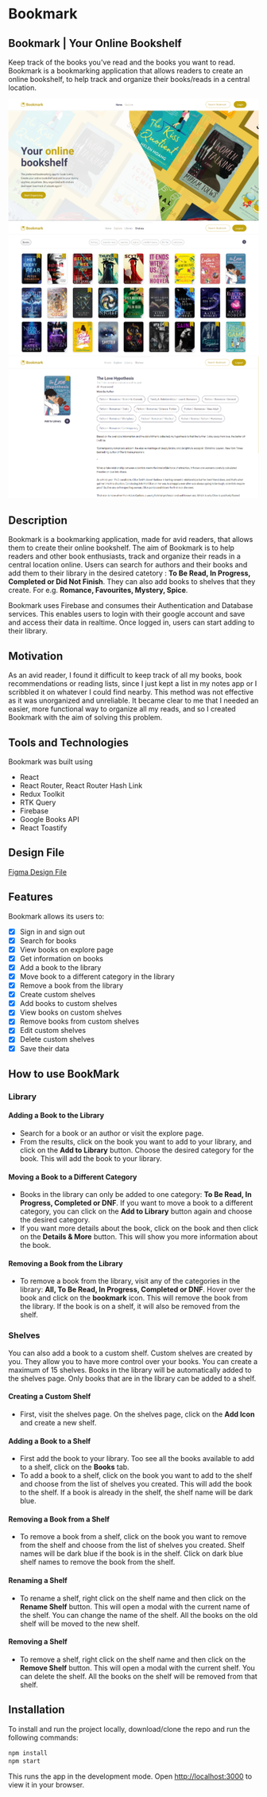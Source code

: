 # Bookmark

## Bookmark | Your Online Bookshelf

Keep track of the books you've read and the books you want to read.
Bookmark is a bookmarking application that allows readers to create an online bookshelf, to help track and organize their books/reads in a central location.

![Screenshot of the home page](/src/images/home_screenshot.png)
![Screenshot of the shelves page](/src/images/shelf_screenshot.png)
![Screenshot of the book details page](/src/images/details_screenshot.png)

## Description

Bookmark is a bookmarking application, made for avid readers, that allows them to create their online bookshelf. The aim of Bookmark is to help readers and other book enthusiasts, track and organize their reads in a central location online. Users can search for authors and their books and add them to their library in the desired catetory : **To Be Read, In Progress, Completed or Did Not Finish**. They can also add books to shelves that they create. For e.g. **Romance, Favourites, Mystery, Spice**.

Bookmark uses Firebase and consumes their Authentication and Database services. This enables users to login with their google account and save and access their data in realtime. Once logged in, users can start adding to their library.

## Motivation

As an avid reader, I found it difficult to keep track of all my books, book recommendations or reading lists, since I just kept a list in my notes app or I scribbled it on whatever I could find nearby. This method was not effective as it was unorganized and unreliable. It became clear to me that I needed an easier, more functional way to organize all my reads, and so I created Bookmark with the aim of solving this problem.

## Tools and Technologies

Bookmark was built using

- React
- React Router, React Router Hash Link
- Redux Toolkit
- RTK Query
- Firebase
- Google Books API
- React Toastify

## Design File

[Figma Design File](https://www.figma.com/file/0eYLSHNLF34xLK4aJSli4M/Bookmarked?node-id=0%3A1)

## Features

Bookmark allows its users to:

- [x] Sign in and sign out
- [x] Search for books
- [x] View books on explore page
- [x] Get information on books
- [x] Add a book to the library
- [x] Move book to a different category in the library
- [x] Remove a book from the library
- [x] Create custom shelves
- [x] Add books to custom shelves
- [x] View books on custom shelves
- [x] Remove books from custom shelves
- [x] Edit custom shelves
- [x] Delete custom shelves
- [x] Save their data

## How to use BookMark

### **Library**

#### Adding a Book to the Library

- Search for a book or an author or visit the explore page.
- From the results, click on the book you want to add to your library, and click on the **Add to Library** button. Choose the desired category for the book. This will add the book to your library.

#### Moving a Book to a Different Category

- Books in the library can only be added to one category: **To Be Read, In Progress, Completed or DNF**. If you want to move a book to a different category, you can click on the **Add to Library** button again and choose the desired category.
- If you want more details about the book, click on the book and then click on the **Details & More** button. This will show you more information about the book.

#### Removing a Book from the Library

- To remove a book from the library, visit any of the categories in the library: **All, To Be Read, In Progress, Completed or DNF**. Hover over the book and click on the **bookmark** icon. This will remove the book from the library. If the book is on a shelf, it will also be removed from the shelf.

### **Shelves**

You can also add a book to a custom shelf. Custom shelves are created by you. They allow you to have more control over your books. You can create a maximum of 15 shelves. Books in the library will be automatically added to the shelves page. Only books that are in the library can be added to a shelf.

#### Creating a Custom Shelf

- First, visit the shelves page. On the shelves page, click on the **Add Icon** and create a new shelf.

#### Adding a Book to a Shelf

- First add the book to your library. Too see all the books available to add to a shelf, click on the **Books** tab.
- To add a book to a shelf, click on the book you want to add to the shelf and choose from the list of shelves you created. This will add the book to the shelf. If a book is already in the shelf, the shelf name will be dark blue.

#### Removing a Book from a Shelf

- To remove a book from a shelf, click on the book you want to remove from the shelf and choose from the list of shelves you created. Shelf names will be dark blue if the book is in the shelf. Click on dark blue shelf names to remove the book from the shelf.

#### Renaming a Shelf

- To rename a shelf, right click on the shelf name and then click on the **Rename Shelf** button. This will open a modal with the current name of the shelf. You can change the name of the shelf. All the books on the old shelf will be moved to the new shelf.

#### Removing a Shelf

- To remove a shelf, right click on the shelf name and then click on the **Remove Shelf** button. This will open a modal with the current shelf. You can delete the shelf. All the books on the shelf will be removed from that shelf.

## Installation

To install and run the project locally, download/clone the repo and run the following commands:

```bash
npm install
npm start
```

This runs the app in the development mode. Open [http://localhost:3000](http://localhost:3000) to view it in your browser.
